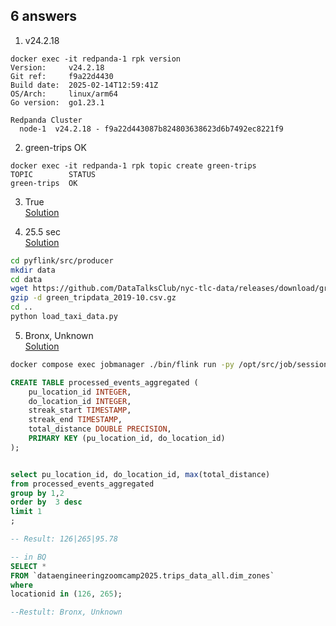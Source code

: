 ## 6 answers

1. v24.2.18
```
docker exec -it redpanda-1 rpk version
Version:     v24.2.18
Git ref:     f9a22d4430
Build date:  2025-02-14T12:59:41Z
OS/Arch:     linux/arm64
Go version:  go1.23.1

Redpanda Cluster
  node-1  v24.2.18 - f9a22d443087b824803638623d6b7492ec8221f9
```
2. green-trips  OK
```
docker exec -it redpanda-1 rpk topic create green-trips   
TOPIC        STATUS
green-trips  OK
```
3. True  
[Solution](./Untitled.ipynb)

4. 25.5 sec  
[Solution](pyflink/src/producers/load_taxi_data.py)
```bash
cd pyflink/src/producer
mkdir data
cd data
wget https://github.com/DataTalksClub/nyc-tlc-data/releases/download/green/green_tripdata_2019-10.csv.gz
gzip -d green_tripdata_2019-10.csv.gz
cd ..
python load_taxi_data.py
```

5. Bronx, Unknown  
[Solution](pyflink/src/job/session_job.py)
```bash
docker compose exec jobmanager ./bin/flink run -py /opt/src/job/session_job.py --pyFiles /opt/src -d
```

```sql
CREATE TABLE processed_events_aggregated (
    pu_location_id INTEGER,
    do_location_id INTEGER,
    streak_start TIMESTAMP,
    streak_end TIMESTAMP,
    total_distance DOUBLE PRECISION,
    PRIMARY KEY (pu_location_id, do_location_id)
);


select pu_location_id, do_location_id, max(total_distance)
from processed_events_aggregated
group by 1,2
order by  3 desc
limit 1
;

-- Result: 126|265|95.78

-- in BQ
SELECT * 
FROM `dataengineeringzoomcamp2025.trips_data_all.dim_zones` 
where
locationid in (126, 265);

--Restult: Bronx, Unknown

```



